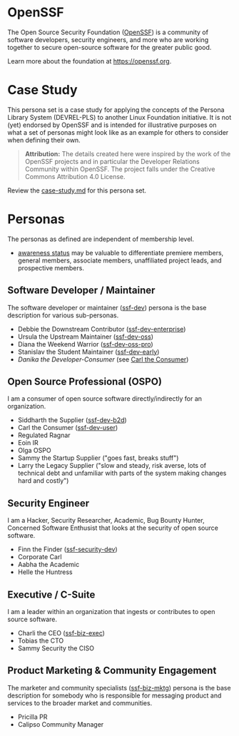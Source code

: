 
# OpenSSF

The Open Source Security Foundation ([OpenSSF](https://openssf.org)) is a community of software developers, security engineers, and more who are working together to secure open-source software for the greater public good.

Learn more about the foundation at https://openssf.org.

# Case Study

This persona set is a case study for applying the concepts of the Persona Library System (DEVREL-PLS) to another Linux Foundation initiative. It is not (yet) endorsed by OpenSSF and is intended for illustrative purposes on what a set of personas might look like as an example for others to consider when defining their own.

> **Attribution:** The details created here were inspired by the work of the OpenSSF projects and in particular the Developer Relations Community within OpenSSF. The project falls under the Creative Commons Attribution 4.0 License.

Review the [case-study.md](./case-study.md) for this persona set.

# Personas

The personas as defined are independent of membership level.

- [awareness status](../../../docs/traits/awareness-status.md) may be valuable to differentiate premiere members, general members, associate members, unaffiliated project leads, and prospective members.

## Software Developer / Maintainer

The software developer or maintainer ([ssf-dev](./ssf-dev.json)) persona is the base description for various sub-personas.
- Debbie the Downstream Contributor ([ssf-dev-enterprise](./ssf-dev-enterprise.json))
- Ursula the Upstream Maintainer ([ssf-dev-oss](./ssf-dev-oss.json))
- Diana the Weekend Warrior ([ssf-dev-oss-pro](./ssf-dev-oss-pro.json))
- Stanislav the Student Maintainer ([ssf-dev-early](./ssf-dev-early.json))
- _Danika the Developer-Consumer_ (see [Carl the Consumer](./ssf-dev-user.json))

## Open Source Professional (OSPO)

I am a consumer of open source software directly/indirectly for an organization.

- Siddharth the Supplier ([ssf-dev-b2d](./ssf-dev-b2d.json))
- Carl the Consumer ([ssf-dev-user](./ssf-dev-user.json))
- Regulated Ragnar
- Eoin IR
- Olga OSPO
- Sammy the Startup Supplier ("goes fast, breaks stuff")
- Larry the Legacy Supplier ("slow and steady, risk averse, lots of technical debt and unfamiliar with parts of the system making changes hard and costly")

## Security Engineer

I am a Hacker, Security Researcher, Academic, Bug Bounty Hunter, Concerned Software Enthusist that looks at the security of open source software.

- Finn the Finder ([ssf-security-dev](./ssf-security-dev.json))
- Corporate Carl
- Aabha the Academic
- Helle the Huntress

## Executive / C-Suite

I am a leader within an organization that ingests or contributes to open source software.

- Charli the CEO ([ssf-biz-exec](./ssf-biz-exec.json))
- Tobias the CTO
- Sammy Security the CISO

## Product Marketing & Community Engagement

The marketer and community specialists ([ssf-biz-mktg](./ssf-biz-mktg.json)) persona is the base description for somebody who is responsible for messaging product and services to the broader market and communities.

- Pricilla PR
- Calipso Community Manager

